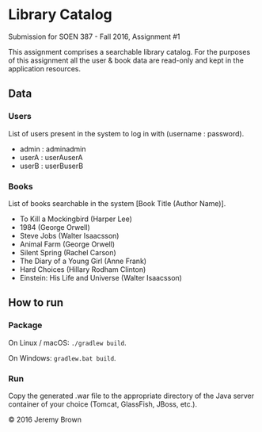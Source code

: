 # Library Catalog
Submission for SOEN 387 - Fall 2016, Assignment #1

This assignment comprises a searchable library catalog. 
For the purposes of this assignment all the user & book data are read-only and kept in the application resources.

## Data

### Users
List of users present in the system to log in with (username : password).

 - admin : adminadmin
 - userA : userAuserA
 - userB : userBuserB
 
### Books
List of books searchable in the system [Book Title (Author Name)].
 
 - To Kill a Mockingbird (Harper Lee)
 - 1984 (George Orwell)
 - Steve Jobs (Walter Isaacsson)
 - Animal Farm (George Orwell)
 - Silent Spring (Rachel Carson)
 - The Diary of a Young Girl (Anne Frank)
 - Hard Choices (Hillary Rodham Clinton)
 - Einstein: His Life and Universe (Walter Isaacsson)

## How to run

### Package

On Linux / macOS: ```./gradlew build```.

On Windows: ```gradlew.bat build```.

### Run

Copy the generated .war file to the appropriate directory of the Java server container of your choice (Tomcat, GlassFish, JBoss, etc.).




&copy; 2016 Jeremy Brown